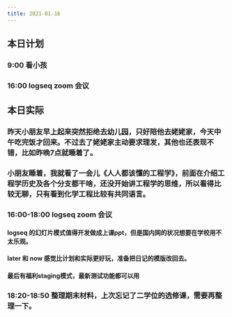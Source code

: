 ```yaml
---
title: 2021-01-16
---
```


## 本日计划
### 9:00 看小孩
### 16:00 logseq zoom 会议
## 本日实际
### 昨天小朋友早上起来突然拒绝去幼儿园，只好陪他去姥姥家，今天中午吃完饭才回来。不过去了姥姥家主动要求理发，其他也还表现不错，比如昨晚7点就睡着了。
### 小朋友睡着，我就看了一会儿《人人都该懂的工程学》，前面在介绍工程学历史及各个分支都干啥，还没开始讲工程学的思维，所以看得比较无聊，只有看到化学工程比较有共同语言。
### 16:00-18:00 logseq zoom 会议
#### logseq 的幻灯片模式值得开发做成上课ppt，但是国内网的状况想要在学校用不太乐观。
#### later 和 now 感觉比计划和实际更好玩，准备把日记的模版改回去。
#### 最后有福利staging模式，最新测试功能都可以用
### 18:20-18:50 整理期末材料，上次忘记了二学位的选修课，需要再整理一下。
